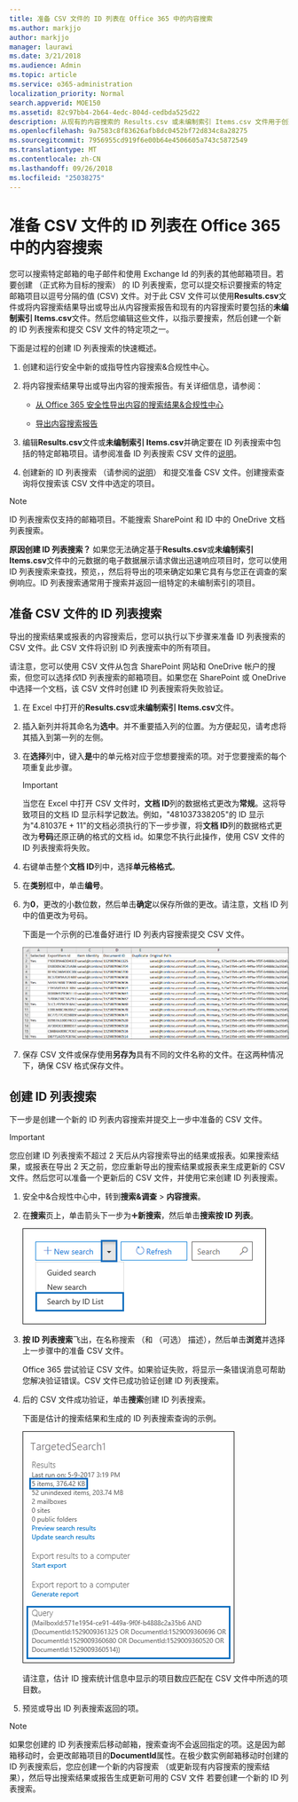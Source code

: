 ```yaml
---
title: 准备 CSV 文件的 ID 列表在 Office 365 中的内容搜索
ms.author: markjjo
author: markjjo
manager: laurawi
ms.date: 3/21/2018
ms.audience: Admin
ms.topic: article
ms.service: o365-administration
localization_priority: Normal
search.appverid: MOE150
ms.assetid: 82c97bb4-2b64-4edc-804d-cedbda525d22
description: 从现有的内容搜索的 Results.csv 或未编制索引 Items.csv 文件用于创建返回特定的电子邮件 ID 列表搜索。ID 列表搜索通常用于返回部分索引的邮箱项目。
ms.openlocfilehash: 9a7583c8f83626afb8dc0452bf72d834c8a28275
ms.sourcegitcommit: 7956955cd919f6e00b64e4506605a743c5872549
ms.translationtype: MT
ms.contentlocale: zh-CN
ms.lasthandoff: 09/26/2018
ms.locfileid: "25038275"
---
```

# <a name="prepare-a-csv-file-for-an-id-list-content-search-in-office-365"></a>准备 CSV 文件的 ID 列表在 Office 365 中的内容搜索

您可以搜索特定邮箱的电子邮件和使用 Exchange Id 的列表的其他邮箱项目。若要创建 （正式称为目标的搜索） 的 ID 列表搜索，您可以提交标识要搜索的特定邮箱项目以逗号分隔的值 (CSV) 文件。对于此 CSV 文件可以使用**Results.csv**文件或将内容搜索结果导出或导出从内容搜索报告和现有的内容搜索时要包括的**未编制索引 Items.csv**文件。然后您编辑这些文件，以指示要搜索，然后创建一个新的 ID 列表搜索和提交 CSV 文件的特定项之一。 
  
下面是过程的创建 ID 列表搜索的快速概述。
  
1. 创建和运行安全中新的或指导性内容搜索&amp;合规性中心。
    
2. 将内容搜索结果导出或导出内容的搜索报告。有关详细信息，请参阅：
    
    - [从 Office 365 安全性导出内容的搜索结果&amp;合规性中心](export-search-results.md)
    
    - [导出内容搜索报告](export-a-content-search-report.md)
    
3. 编辑**Results.csv**文件或**未编制索引 Items.csv**并确定要在 ID 列表搜索中包括的特定邮箱项目。请参阅准备 ID 列表搜索 CSV 文件的[说明](#prepare-the-csv-file-for-an-id-list-search)。 
    
4. 创建新的 ID 列表搜索 （请参阅的[说明](#create-an-id-list-search)） 和提交准备 CSV 文件。创建搜索查询将仅搜索该 CSV 文件中选定的项目。
    
> [!NOTE]
> ID 列表搜索仅支持的邮箱项目。不能搜索 SharePoint 和 ID 中的 OneDrive 文档列表搜索。 
  
 **原因创建 ID 列表搜索？** 如果您无法确定基于**Results.csv**或**未编制索引 Items.csv**文件中的元数据的电子数据展示请求做出迅速响应项目时，您可以使用 ID 列表搜索来查找，预览，，然后将导出的项来确定如果它具有与您正在调查的案例响应。ID 列表搜索通常用于搜索并返回一组特定的未编制索引的项目。 
  
## <a name="prepare-the-csv-file-for-an-id-list-search"></a>准备 CSV 文件的 ID 列表搜索

导出的搜索结果或报表的内容搜索后，您可以执行以下步骤来准备 ID 列表搜索的 CSV 文件。此 CSV 文件将识别 ID 列表搜索中的所有项目。
  
请注意，您可以使用 CSV 文件从包含 SharePoint 网站和 OneDrive 帐户的搜索，但您可以选择*仅*ID 列表搜索的邮箱项目。如果您在 SharePoint 或 OneDrive 中选择一个文档，该 CSV 文件时创建 ID 列表搜索将失败验证。 
  
1. 在 Excel 中打开的**Results.csv**或**未编制索引 Items.csv**文件。 
    
2. 插入新列并将其命名为**选中**。并不重要插入列的位置。为方便起见，请考虑将其插入到第一列的左侧。
    
3. 在**选择**列中，键入**是**中的单元格对应于您想要搜索的项。对于您要搜索的每个项重复此步骤。 
    
    > [!IMPORTANT]
    > 当您在 Excel 中打开 CSV 文件时，**文档 ID**列的数据格式更改为**常规**。这将导致项目的文档 ID 显示科学记数法。例如，"481037338205"的 ID 显示为"4.81037E + 11"的文档必须执行的下一步步骤，将**文档 ID**列的数据格式更改为**号码**还原正确的格式的文档 id。如果您不执行此操作，使用 CSV 文件的 ID 列表搜索将失败。 
  
4. 右键单击整个**文档 ID**列中，选择**单元格格式**。
    
5. 在**类别**框中，单击**编号**。
    
6. 为**0**，更改的小数位数，然后单击**确定**以保存所做的更改。请注意，文档 ID 列中的值更改为号码。 
    
    下面是一个示例的已准备好进行 ID 列表内容搜索提交 CSV 文件。
    
    ![目标内容搜索 CSV 文件的示例](media/8371b8cb-1638-496e-9be1-fe1565757d67.png)
  
7. 保存 CSV 文件或保存使用**另存为**具有不同的文件名称的文件。在这两种情况下，确保 CSV 格式保存文件。 
  
## <a name="create-an-id-list-search"></a>创建 ID 列表搜索

下一步是创建一个新的 ID 列表内容搜索并提交上一步中准备的 CSV 文件。
  
> [!IMPORTANT]
> 您应创建 ID 列表搜索不超过 2 天后从内容搜索导出的结果或报表。如果搜索结果，或报表在导出 2 天之前，您应重新导出的搜索结果或报表来生成更新的 CSV 文件。然后您可以准备一个更新后的 CSV 文件，并使用它来创建 ID 列表搜索。 
  
1. 安全中&amp;合规性中心中，转到**搜索&amp;调查** \> **内容搜索**。
    
2. 在**搜索**页上，单击箭头下一步为![添加图标](media/8ee52980-254b-440b-99a2-18d068de62d3.gif)**新搜索**，然后单击**搜索按 ID 列表**。
    
    ![从新搜索下拉列表中单击搜索按 ID 列表](media/e65f9942-09b2-4127-865e-e64029a590df.png)
  
3. **按 ID 列表搜索**飞出，在名称搜索 （和 （可选） 描述），然后单击**浏览**并选择上一步骤中的准备 CSV 文件。 
    
    Office 365 尝试验证 CSV 文件。如果验证失败，将显示一条错误消息可帮助您解决验证错误。CSV 文件已成功验证创建 ID 列表搜索。
    
4. 后的 CSV 文件成功验证，单击**搜索**创建 ID 列表搜索。 
    
    下面是估计的搜索结果和生成的 ID 列表搜索查询的示例。
    
    ![在细节窗格中的目标内容搜索的搜索查询](media/dbd9e570-c04b-4056-a8a7-37e9916ec683.png)
  
    请注意，估计 ID 搜索统计信息中显示的项目数应匹配在 CSV 文件中所选的项目数。
    
5. 预览或导出 ID 列表搜索返回的项。
    
> [!NOTE]
> 如果您创建的 ID 列表搜索后移动邮箱，搜索查询不会返回指定的项。这是因为邮箱移动时，会更改邮箱项目的**DocumentId**属性。在极少数实例邮箱移动时创建的 ID 列表搜索后，您应创建一个新的内容搜索 （或更新现有内容搜索的搜索结果），然后导出搜索结果或报告生成更新可用的 CSV 文件 若要创建一个新的 ID 列表搜索。 
